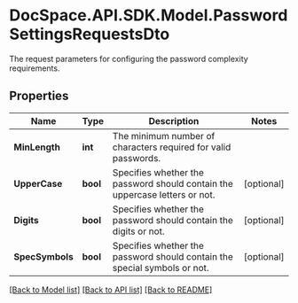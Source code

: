 # DocSpace.API.SDK.Model.PasswordSettingsRequestsDto
The request parameters for configuring the password complexity requirements.

## Properties

Name | Type | Description | Notes
------------ | ------------- | ------------- | -------------
**MinLength** | **int** | The minimum number of characters required for valid passwords. | 
**UpperCase** | **bool** | Specifies whether the password should contain the uppercase letters or not. | [optional] 
**Digits** | **bool** | Specifies whether the password should contain the digits or not. | [optional] 
**SpecSymbols** | **bool** | Specifies whether the password should contain the special symbols or not. | [optional] 

[[Back to Model list]](../README.md#documentation-for-models) [[Back to API list]](../README.md#documentation-for-api-endpoints) [[Back to README]](../README.md)


